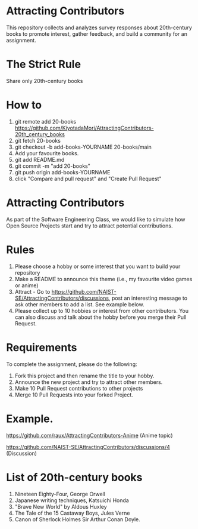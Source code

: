 # Attracting Contributors
This repository collects and analyzes survey responses about 20th-century books to promote interest, gather feedback, and build a community for an assignment.
# The Strict Rule
Share only 20th-century books
# How to 
1. git remote add 20-books https://github.com/KiyotadaMori/AttractingContributors-20th_century_books
2. git fetch 20-books
4. git checkout -b add-books-YOURNAME 20-books/main
5. Add your favourite books.
6. git add README.md
7. git commit -m "add 20-books"
8. git push origin add-books-YOURNAME 
9. click "Compare and pull request" and "Create Pull Request"

# Attracting Contributors
As part of the Software Engineering Class, we would like to simulate how Open Source Projects start and try to attract potential contributions.

# Rules

1. Please choose a hobby or some interest that you want to build your repository
2. Make a README to announce this theme (i.e., my favourite video games or anime)
3. Attract - Go to https://github.com/NAIST-SE/AttractingContributors/discussions, post an interesting message to ask other members to add a list. See example below.
4. Please collect up to 10 hobbies or interest from other contributors. You can also discuss and talk about the hobby before you merge their Pull Request.

# Requirements
To complete the assignment, please do the following:
1. Fork this project and then rename the title to your hobby. 
2. Announce the new project and try to attract other members.
3. Make 10 Pull Request contributions to other projects
4. Merge 10 Pull Requests into your forked Project.

# Example. 
https://github.com/raux/AttractingContributors-Anime (Anime topic)

https://github.com/NAIST-SE/AttractingContributors/discussions/4 (Discussion)

# List of 20th-century books
1. Nineteen Eighty-Four, George Orwell
2. Japanese writing techniques, Katsuichi Honda
3. "Brave New World" by Aldous Huxley
4. The Tale of the 15 Castaway Boys, Jules Verne
5. Canon of Sherlock Holmes Sir Arthur Conan Doyle.

